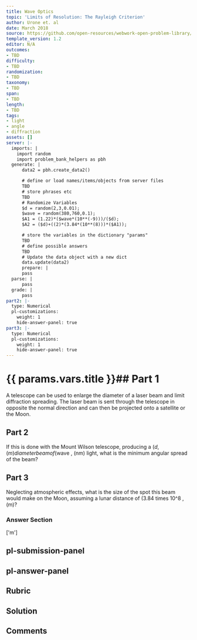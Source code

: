 ```yaml
---
title: Wave Optics
topic: 'Limits of Resolution: The Rayleigh Criterion'
author: Urone et. al
date: March 2018
source: https://github.com/open-resources/webwork-open-problem-library/tree/master/Contrib/BrockPhysics/College_Physics_Urone/27.Wave_Optics/Limits_of_Resolution_The_Rayleigh_Criterion/NU_U17-27-06-005.pg
template_version: 1.2
editor: N/A
outcomes:
- TBD
difficulty:
- TBD
randomization:
- TBD
taxonomy:
- TBD
span:
- TBD
length:
- TBD
tags:
- light
- angle
- diffraction
assets: []
server: |-
  imports: |
    import random
    import problem_bank_helpers as pbh
  generate: |
      data2 = pbh.create_data2()

      # define or load names/items/objects from server files
      TBD
      # store phrases etc
      TBD
      # Randomize Variables
      $d = random(2,3,0.01);
      $wave = random(380,760,0.1);
      $A1 = (1.22)*($wave*(10**(-9)))/($d);
      $A2 = ($d)+((2)*(3.84*(10**(8)))*($A1));

      # store the variables in the dictionary "params"
      TBD
      # define possible answers
      TBD
      # Update the data object with a new dict
      data.update(data2)
      prepare: |
      pass
  parse: |
      pass
  grade: |
      pass
part2: |-
  type: Numerical
  pl-customizations:
    weight: 1
    hide-answer-panel: true
part3: |-
  type: Numerical
  pl-customizations:
    weight: 1
    hide-answer-panel: true
---
```


# {{ params.vars.title }}## Part 1 
A telescope can be used to enlarge the diameter of a laser beam and limit diffraction spreading. The laser beam is sent through the telescope in opposite the normal direction and can then be projected onto a satellite or the Moon. 
## Part 2 
If this is done with the Mount Wilson telescope, producing a ($d , (m) diameter beam of ($wave , (nm) light, what is the minimum angular spread of the beam? 
## Part 3 
Neglecting atmospheric effects, what is the size of the spot this beam would make on the Moon, assuming a lunar distance of (3.84 times 10^8 , (m)? 


### Answer Section 
['m']

## pl-submission-panel 


## pl-answer-panel 


## Rubric 


## Solution 


## Comments 


